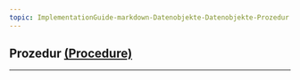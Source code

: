 ```yaml
---
topic: ImplementationGuide-markdown-Datenobjekte-Datenobjekte-Prozedur
---
```

## Prozedur [(Procedure)](https://hl7.org/fhir/R4/procedure.html)

---